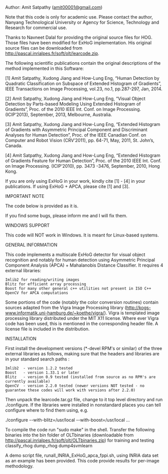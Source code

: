 Author: Amit Satpathy (amit00001@gmail.com)

Note that this code is only for academic use. Please contact the author, Nanyang Technological University or Agency for Science, Technology and Research for commercial use.

Thanks to Navneet Dalal for providing the original source files for HOG. Those 
files have been modified for ExHoG implementation. His original source files can
be downloaded from http://pascal.inrialpes.fr/soft/olt/learcode.zip.

The following scientific publications contain the original descriptions of the 
method implemented in this Software:

[1] Amit Satpathy, Xudong Jiang and How-Lung Eng, “Human Detection by Quadratic 
Classification on Subspace of Extended Histogram of Gradients”, IEEE Transactions on Image
Processing, vol.23, no.1, pp.287-297, Jan, 2014.

[2] Amit Satpathy, Xudong Jiang and How-Lung Eng, “Visual Object Detection by Parts-based 
Modeling Using Extended Histogram of Gradients”, Proc. of the 2010 IEEE Int. Conf. on Image 
Processing. (ICIP’2013), September, 2013, Melbourne, Australia.

[3] Amit Satpathy, Xudong Jiang and How-Lung Eng, “Extended Histogram of Gradients with 
Asymmetric Principal Component and Discriminant Analyses for Human Detection”, Proc. of 
the IEEE Canadian Conf. on Computer and Robot Vision (CRV’2011), pp. 64-71, May, 2011, 
St. John’s, Canada.

[4] Amit Satpathy, Xudong Jiang and How-Lung Eng, “Extended Histogram of Gradients Feature 
for Human Detection”, Proc. of the 2010 IEEE Int. Conf. on Image Processing. (ICIP’2010),
pp. 3473 -3476, September, 2010, Hong Kong.

If you are only using ExHoG in your work, kindly cite [1] - [4] in your publications. If using
ExHoG + APCA, please cite [1] and [3].

IMPORTANT NOTE

The code below is provided as it is. 

If you find some bugs, please inform me and I will fix them. 

WINDOWS SUPPORT

This code will NOT work in Windows. It is meant for Linux-based systems.
 
GENERAL INFORMATION

This code implements a multiscale ExHoG detector for visual object
recognition and notably for human detection using Asymmetric Principal Component Analysis (APCA) + Mahalanobis Distance Classifier. It requires 4 external libraries:

	Imlib2 for reading/writing images
	Blitz for efficient array processing
	Boost for many other general c++ utilities not present in ISO C++
	OpenCV for APCA computations

Some portions of the code (notably the color conversion routines)
contain sources adapted from the Vigra Image Processing library
(http://kogs-www.informatik.uni-hamburg.de/~koethe/vigra/). Vigra is
templated image processing library distributed under the MIT X11
license. Where ever Vigra code has been used, this is mentioned in the
corresponding header file. A license file is included in the
distribution.

INSTALLATION

First install the development versions (*-devel RPM's or similar) of
the three external libraries as follows, making sure that the headers
and libraries are in your standard search paths :

	Imlib2  - version 1.2.2 tested
	Boost   - version 1.33.1 or later
	Blitz   - version 0.9 tested (installed from source as no RPM's are currently available)
	OpenCV  - version 2.2.0 tested (newer versions NOT tested - no guarantee these codes will work with versions after 2.2.0)

Then unpack the learcode.tar.gz file, change to it top level directory
and run ./configure. If the libraries were installed in nonstandard
places you can tell configure where to find them using, e.g.

  ./configure --with-blitz=/usr/local --with-boost=/usr/local ...
  
To compile the code run "sudo make" in the shell. Transfer the following binaries
into the bin folder of OLTbinaries (downloadable from http://pascal.inrialpes.fr/soft/olt/OLTbinaries.zip) for training and testing 
	classify_rhog
	dump_rhog
	dump4svmlearn 

A demo script file, runall_INRIA_ExHoG_apca_fppi.sh, using INRIA data set as an example 
has been provided. This code provide results for per-image methodology.
